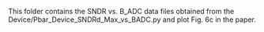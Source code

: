 This folder contains the SNDR vs. B_ADC data files obtained from the Device/Pbar_Device_SNDRd_Max_vs_BADC.py and plot Fig. 6c in the paper.
